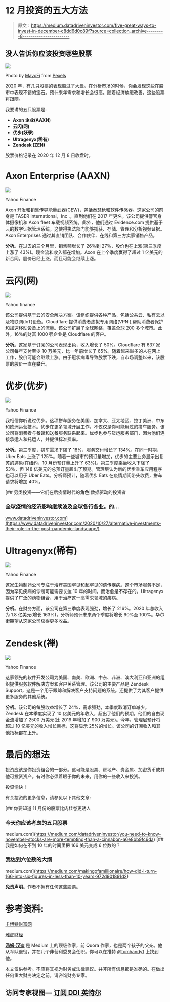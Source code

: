 # 12 月投资的五大方法

> 原文：<https://medium.datadriveninvestor.com/five-great-ways-to-invest-in-december-c8dd6d0c89f?source=collection_archive---------8----------------------->

## 没人告诉你应该投资哪些股票

![](img/359f212a927e70f0bdaf96d951fa22df.png)

Photo by [MayoFi](https://www.pexels.com/@mayofi?utm_content=attributionCopyText&utm_medium=referral&utm_source=pexels) from [Pexels](https://www.pexels.com/photo/man-people-woman-laptop-5972325/?utm_content=attributionCopyText&utm_medium=referral&utm_source=pexels)

2020 年，有几只股票的表现超过了大盘。在分析市场的时候，你会发现这些在股市中表现不错的宝石。预计来年需求和增长会很高。随着经济放缓改善，这些股票将跟随。

我要讲的五只股票是:

*   **Axon 企业(AAXN)**
*   **云闪(网)**
*   **优步(妖孽)**
*   **Ultragenyx(稀有)**
*   **Zendesk (ZEN)**

股票价格记录在 2020 年 12 月 8 日收盘时。

# Axon Enterprise (AAXN)

![](img/a0caa3fd483a31ae486caff76d3a334b.png)

Yahoo Finance

Axon 开发和销售传导能量武器(CEW)，包括泰瑟枪和软件传感器。这家公司的前身是 TASER International，Inc .，直到他们在 2017 年更名。该公司提供警官身体摄像机和 Axon fleet 车载视频系统。此外，他们通过 Evidence.com 提供基于云的数字证据管理系统。这使得执法部门能够捕获、存储、管理和分析视频证据。Axon Enterprises 通过其直销团队、合作伙伴、在线和第三方卖家销售产品。

**分析**。在过去的三个月里，销售额增长了 26%到 27%，股价也在上涨(第三季度上涨了 43%)。现金流和收入都在增加。Axon 在上个季度赢得了超过 1 亿美元的新合同。股价已经上涨，而且可能会继续上涨。

# 云闪(网)

![](img/19e9e8ea8b0b0341a2d34cee39ddb518.png)

Yahoo finance

该公司提供基于云的安全解决方案。该组织提供各种产品，包括公共云、私有云以及物联网(IoT)设备。Cloudflare 提供消费者虚拟专用网络(VPN ),帮助消费者保护和加速移动设备上的流量。该公司扩展了全球网络，覆盖全球 200 多个城市。此外，16%的财富 1000 强企业是 Cloudflare 的客户。

**分析**。这家基于订阅的公司表现出色，收入增长了 50%。Cloudflare 有 637 家公司每年支付至少 10 万美元，比一年前增长了 65%。随着越来越多的人在网上工作，股价可能会继续上涨。由于冠状病毒导致股票下跌，自市场调整以来，该股票的股价一直在攀升。

# 优步(优步)

![](img/40f60c748f826de38640043930f71c88.png)

Yahoo Finance

我相信你听说过优步。这项拼车服务在美国、加拿大、亚太地区、拉丁美洲、中东和欧洲运营技术。优步在更多领域开展工作，不仅仅是你可能用过的拼车服务。该公司将消费者与餐馆和送餐服务联系起来。优步也参与货运服务部门，因为他们连接承运人和托运人，并提供标准费率。

**分析**。第三季度，拼车需求下降了 18%，服务交付增长了 134%。在同一时期，Uber Eats 上涨了 125%。随着一些城市的预订量增加，优步的主要业务显示出复苏的迹象(在纽约，10 月份预订量上升了 63%)。第三季度乘坐收入下降了 53%，但 148 亿美元的总预订量超出了预期。管理层认为新的优步乘车应用程序也可以用于 Uber Eats。分析师预计，随着优步 Eats 在疫情期间带头收费，拼车请求将增加 40%。

[](https://www.datadriveninvestor.com/2020/10/27/alternative-investments-their-role-in-the-post-pandemic-landscape/) [## 另类投资——它们在后疫情时代的角色|数据驱动的投资者

### 全球疫情的经济影响继续波及全球各行各业。的…

www.datadriveninvestor.com](https://www.datadriveninvestor.com/2020/10/27/alternative-investments-their-role-in-the-post-pandemic-landscape/) 

# Ultragenyx(稀有)

![](img/86dcf78975f2cdca8bd7481f3d61d448.png)

Yahoo Finance

这家生物制药公司专注于治疗美国罕见和超罕见的遗传疾病。这个市场服务不足，因为罕见疾病的诊断可能需要长达 10 年的时间，而治愈是不存在的。Ultragenyx 提供了广泛的药物组合，用于治疗这一高需求领域的疾病。

**分析**。在财务方面，该公司在第三季度表现强劲，增长了 216%。2020 年总收入为 1.8 亿美元(增长 163%)，分析师预计未来两个季度将增长 90%至 100%。华尔街期望从这家公司获得更多收益。

# Zendesk(禅)

![](img/b91b7a5e9b95c583b20d04b403bcecd7.png)

Yahoo Finance

这家领先的软件开发公司为美国、南美、欧洲、中东、非洲、澳大利亚和亚洲的组织提供服务软件解决方案和客户关系管理。该公司的主要产品是 Zendesk Support，这是一个用于跟踪和解决客户支持问题的系统。还提供了为其客户提供更多服务的其他系统。

**分析**。该公司的每股收益增长了 24%，需求强劲，本季度取消订单减少。Zendesk 在本季度实现了 10 亿美元的年收入，超出了他们的预期。他们的自由现金流增加了 2500 万美元(比 2019 年增加了 900 万美元)。今年，管理层预计将超过 10 亿美元的收入增长目标，这将显示 25%的增长。该公司的订阅收入和其他指标都在上升。

# 最后的想法

投资应该是你投资组合的一部分。这可能是股票、房地产、贵金属、加密货币或其他可投资资产。有时你必须着眼于你的未来，用你的一些收入来投资。

投资愉快！

有关投资的更多信息，请参见以下其他文章:

[](https://medium.com/datadriveninvestor/you-need-to-know-november-stocks-are-more-tempting-than-a-cinnabon-a6e8bb9fc6da) [## 你要知道 11 月份的股票比肉桂卷更诱人

### 今天你应该考虑的五只股票

medium.com](https://medium.com/datadriveninvestor/you-need-to-know-november-stocks-are-more-tempting-than-a-cinnabon-a6e8bb9fc6da) [](https://medium.com/makingofamillionaire/how-did-i-turn-166-into-six-figures-in-less-than-10-years-972d901891d2) [## 我是如何在不到 10 年的时间里把 166 美元变成 6 位数的？

### 我达到六位数的大纲

medium.com](https://medium.com/makingofamillionaire/how-did-i-turn-166-into-six-figures-in-less-than-10-years-972d901891d2) 

**免责声明**。作者不拥有任何这些股票。

# 参考资料:

[卡博特财富网](https://cabotwealth.com/)

[雅虎财经](https://finance.yahoo.com/)

[**汤姆·汉迪**](https://medium.com/@tomhandy1) 是 Medium 上的顶级作家，前 Quora 作家，也是两个孩子的父亲。他从军队退役，并在几个非营利委员会任职。你可以在推特 [@tomhandy1](https://www.twitter.com/tomhandy1) 上找到他。

本文仅供参考。不应将其视为财务或法律建议。并非所有信息都是准确的。在做出任何重大财务决定之前，请咨询财务专家。

## 访问专家视图— [订阅 DDI 英特尔](https://datadriveninvestor.com/ddi-intel)